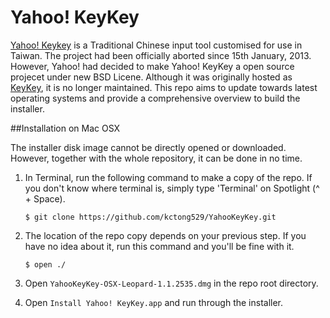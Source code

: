 Yahoo! KeyKey
===
[Yahoo! Keykey](http://tw.media.yahoo.com/keykey/) is a Traditional Chinese input tool customised for use in Taiwan. The project had been officially aborted since 15th January, 2013. However, Yahoo! had decided to make Yahoo! KeyKey a open source projecet under new BSD Licene. Although it was originally hosted as [KeyKey](https://github.com/Yi-Kai/KeyKey), it is no longer maintained. This repo aims to update towards latest operating systems and provide a comprehensive overview to build the installer.

##Installation on Mac OSX

The installer disk image cannot be directly opened or downloaded. However, together with the whole repository, it can be done in no time.

1. In Terminal, run the following command to make a copy of the repo. If you don't know where terminal is, simply type 'Terminal' on Spotlight (^ + Space).
   
   ```
   $ git clone https://github.com/kctong529/YahooKeyKey.git
   ```

2. The location of the repo copy depends on your previous step. If you have no idea about it, run this command and you'll be fine with it.

   ```
   $ open ./
   ```

3. Open `YahooKeyKey-OSX-Leopard-1.1.2535.dmg` in the repo root directory.
4. Open `Install Yahoo! KeyKey.app` and run through the installer.